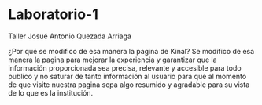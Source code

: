 # Laboratorio-1
Taller
Josué Antonio Quezada Arriaga 

¿Por qué se modifico de esa manera la pagina de Kinal?
    Se modifico de esa manera la pagina para mejorar la experiencia y garantizar que la información
    proporcionada sea precisa, relevante y accesible para todo publico y no saturar de tanto información al usuario para que al momento de que visite nuestra pagina sepa algo resumido y agradable para su vista de lo que es la institución.